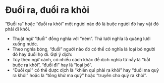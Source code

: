 # Đuổi ra, đuổi ra khỏi

“Đuổi ra” hoặc “đuổi ra khỏi” một người nào đó là buộc người đó hay vật đó phải đi khỏi.
- Thuật ngữ “đuổi” đồng nghĩa với “ném”. Thả lưới nghĩa là quăng lưới xuống nước.
- Theo nghĩa bóng, “đuổi” người nào đó có thể có nghĩa là loại bỏ người đó hay đuổi họ đi.
Gợi ý dịch: 
- Tùy theo ngữ cảnh, có nhiều cách khác để dịch nghĩa từ nầy là “bắt buộc ra khỏi”, “đuổi đi” hay là “loại bỏ”.
- “Đuổi quỉ” có thể được dịch là “khiến quỉ phải ra khỏi” hay “đuổi ma quỷ ra khỏi” hoặc là “tống khứ ma quỷ” hoặc “truyền cho quỷ ra khỏi”.

